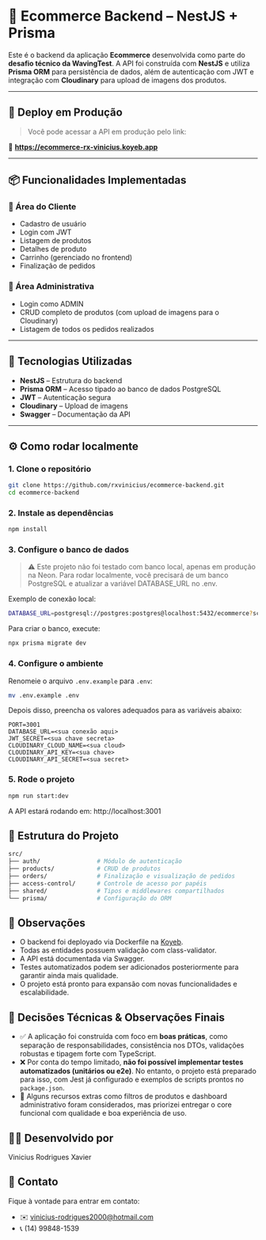 # 🛒 Ecommerce Backend – NestJS + Prisma

Este é o backend da aplicação **Ecommerce** desenvolvida como parte do **desafio técnico da WavingTest**. A API foi construída com **NestJS** e utiliza **Prisma ORM** para persistência de dados, além de autenticação com JWT e integração com **Cloudinary** para upload de imagens dos produtos.

---

## 🚀 Deploy em Produção

> Você pode acessar a API em produção pelo link:

🔗 **https://ecommerce-rx-vinicius.koyeb.app**

---

## 📦 Funcionalidades Implementadas

### 👤 Área do Cliente

- Cadastro de usuário
- Login com JWT
- Listagem de produtos
- Detalhes de produto
- Carrinho (gerenciado no frontend)
- Finalização de pedidos

### 🔐 Área Administrativa

- Login como ADMIN
- CRUD completo de produtos (com upload de imagens para o Cloudinary)
- Listagem de todos os pedidos realizados

---

## 🔧 Tecnologias Utilizadas

- **NestJS** – Estrutura do backend
- **Prisma ORM** – Acesso tipado ao banco de dados PostgreSQL
- **JWT** – Autenticação segura
- **Cloudinary** – Upload de imagens
- **Swagger** – Documentação da API

---

## ⚙️ Como rodar localmente

### 1. Clone o repositório

```bash
git clone https://github.com/rxvinicius/ecommerce-backend.git
cd ecommerce-backend
```

### 2. Instale as dependências

```bash
npm install
```

### 3. Configure o banco de dados

> ⚠️ Este projeto não foi testado com banco local, apenas em produção na Neon. Para rodar localmente, você precisará de um banco PostgreSQL e atualizar a variável DATABASE_URL no .env.

Exemplo de conexão local:

```bash
DATABASE_URL=postgresql://postgres:postgres@localhost:5432/ecommerce?schema=public
```

Para criar o banco, execute:

```bash
npx prisma migrate dev
```

### 4. Configure o ambiente

Renomeie o arquivo `.env.example` para `.env`:

```bash
mv .env.example .env
```

Depois disso, preencha os valores adequados para as variáveis abaixo:

```env
PORT=3001
DATABASE_URL=<sua conexão aqui>
JWT_SECRET=<sua chave secreta>
CLOUDINARY_CLOUD_NAME=<sua cloud>
CLOUDINARY_API_KEY=<sua chave>
CLOUDINARY_API_SECRET=<sua secret>
```

### 5. Rode o projeto

```bash
npm run start:dev
```

A API estará rodando em: http://localhost:3001

## 📁 Estrutura do Projeto

```bash
src/
├── auth/                # Módulo de autenticação
├── products/            # CRUD de produtos
├── orders/              # Finalização e visualização de pedidos
├── access-control/      # Controle de acesso por papéis
├── shared/              # Tipos e middlewares compartilhados
└── prisma/              # Configuração do ORM

```

## 📌 Observações

- O backend foi deployado via Dockerfile na [Koyeb](https://www.koyeb.com).
- Todas as entidades possuem validação com class-validator.
- A API está documentada via Swagger.
- Testes automatizados podem ser adicionados posteriormente para garantir ainda mais qualidade.
- O projeto está pronto para expansão com novas funcionalidades e escalabilidade.

## 🧠 Decisões Técnicas & Observações Finais

- ✅ A aplicação foi construída com foco em **boas práticas**, como separação de responsabilidades, consistência nos DTOs, validações robustas e tipagem forte com TypeScript.
- ❌ Por conta do tempo limitado, **não foi possível implementar testes automatizados (unitários ou e2e)**. No entanto, o projeto está preparado para isso, com Jest já configurado e exemplos de scripts prontos no `package.json`.
- 🚧 Alguns recursos extras como filtros de produtos e dashboard administrativo foram considerados, mas priorizei entregar o core funcional com qualidade e boa experiência de uso.

## 🙋‍♂️ Desenvolvido por

Vinicius Rodrigues Xavier

## 💬 Contato

Fique à vontade para entrar em contato:

- ✉️ vinicius-rodrigues2000@hotmail.com
- 📞 (14) 99848-1539
